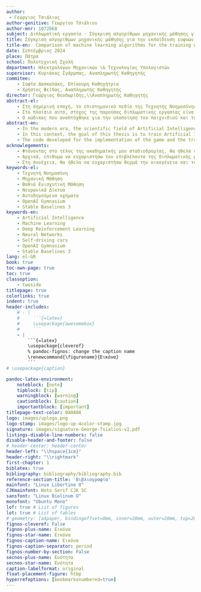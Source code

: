 ```yaml
---
author:
 - Γεώργιος Τσιάλιος
author-genitive: Γεωργίου Τσιάλιου
author-mnr: 1072868
subject: Διπλωματική εργασία - Σύγκριση αλγορίθμων μηχανικής μάθησης για την εκπαίδευση ευφυών πρακτόρων σε περιβάλλον παιχνιδιού
title: Σύγκριση αλγορίθμων μηχανικής μάθησης για την εκπαίδευση ευφυών πρακτόρων σε περιβάλλον παιχνιδιού
title-en:  Comparison of machine learning algorithms for the training of intelligent agents in a game environment
date: Σεπτέμβριος 2024
place: Πάτρα
school: Πολυτεχνική Σχολή
department: Ηλεκτρολόγων Μηχανικών \& Τεχνολογίας Υπολογιστών
supervisor: Κυριάκος Σγάρμπας, Αναπληρωτής Καθηγητής
commitee:
    - Σοφία Δασκαλάκη, Επίκουρη Καθηγήτρια
    - Χρήστος Φείδας, Αναπληρωτής Καθηγητής
director: Γεώργιος Θεοδωρίδης,\\Αναπληρωτής Καθηγητής
abstract-el:
    - Στη σημερινή εποχή, το επιστημονικό πεδίο της Τεχνητής Νοημοσύνης αποτελεί ένα από τα πιο ραγδαία αναπτυσσόμενα ερευνητικά αντικείμενα  παγκοσμίως. Με πιο πρόσφατο παράδειγμα την ανάπτυξη των μεγάλων γλωσσικών μοντέλων (LLMs) όπως το ChatGPT της OpenAI, η Τεχνητή Νοημοσύνη παρεισφρύει ολοένα και περισσότερο στη ζωή των ανθρώπων, παρέχοντας εφαρμογές που λύνουν προβλήματα της καθημερινότητας με υπεράνθρωπη ακρίβεια και ταχύτητα. Στον πυρήνα των εφαρμογών αυτών βρίσκονται συχνά αλγόριθμοι Μηχανικής Μάθησης, ενός υποπεδίου της Τεχνητής Νοημοσύνης. Οι συγκεκριμένοι αλγόριθμοι εξετάζονται συνήθως, πρώτα σε δοκιμαστικά περιβάλλοντα, όπως παιχνίδια, όπου η προσομοίωση της πραγματικότητας είναι εύκολη και ακίνδυνη.
    - Στο πλαίσιο αυτό, στόχος της παρούσας διπλωματικής εργασίας είναι η εκπαίδευση πρακτόρων τεχνητής νοημοσύνης σε ένα απλό παιχνίδι, χρησιμοποιώντας διαφορετικούς αλγορίθμους και η σύγκριση τους σε όρους χρόνου εκπαίδευσης και τελικής επίδοσης. Συγκεκριμένα, αναπτύχθηκε ένα παιχνίδι στο οποίο ο πράκτορας καλείται να παρκάρει ένα αυτοκίνητο σε μία τυχαία θέση στάθμευσης. Οι αλγόριθμοι που εξετάστηκαν ανήκουν στην υποκατηγορία της Μηχανικής Μάθησης που ονομάζεται Ενισχυτική Μάθηση και είναι οι εξής&#58; Q-learning, Proximal Policy Optimization (PPO), Soft Actor Critic (SAC), Deep Deterministic Policy Gradient (DDPG) και Twin Delayed Deep Deterministic Policy Gradient (TD3).
    - Ο κώδικας που αναπτύχθηκε για την υλοποίηση του παιχνιδιού και την εκπαίδευση των πρακτόρων είναι ελεύθερα διαθέσιμος στον παρακάτω σύνδεσμο&#58; [GitHub Repository](https://github.com/GeorgeTsialios/Thesis).
abstract-en:
    - In the modern era, the scientific field of Artificial Intelligence is one of the most rapidly evolving research areas worldwide. Artificial Intelligence is increasingly entering people's lives, by offering applications that solve everyday problems with superhuman accuracy and speed. A recent example of this, is the development of Large Language Models (LLMs) like OpenAI's ChatGPT. At the core of these applications are often Machine Learning algorithms, a subfield of Artificial Intelligence. These algorithms are usually tested first in experimental environments, such as games, where simulating reality is easy and safe.
    - In this context, the goal of this thesis is to train Artificial Intelligence agents in a simple game using different algorithms and compare them in terms of training time and final performance. More specifically, a game was developed in which the agent is tasked with parking a car in a random parking spot. The following algorithms -which belong to the Machine Learning subcategory called Reinforcement Learning- were used&#58; Q-learning, Proximal Policy Optimization (PPO), Soft Actor Critic (SAC), Deep Deterministic Policy Gradient (DDPG) and Twin Delayed Deep Deterministic Policy Gradient (TD3).
    - The code developed for the implementation of the game and the training of the agents is publicly available at the following link&#58; [GitHub Repository](https://github.com/GeorgeTsialios/Thesis).
acknowlegements:
    - Φτάνοντας στο τέλος της ακαδημαϊκής μου σταδιοδρομίας, θα ήθελα να ευχαριστήσω όλους όσους με βοήθησαν, έμπρακτα αλλά και όχι μόνο, τα τελευταία πέντε έτη των σπουδών μου.
    - Αρχικά, επιθυμώ να ευχαριστήσω τον επιβλέποντα της διπλωματικής μου εργασίας, κο Κυριάκο Σγάρμπα, ο οποίος μου έδωσε την ευκαιρία να ασχοληθώ με ένα τόσο ενδιαφέρον ερευνητικό πεδίο. Ακόμα, η εμπιστοσύνη που μου έδειξε και η καθοδήγηση του έπαιξαν καθοριστικό ρόλο στην ομαλή εκπόνηση της παρούσας εργασίας. 
    - Στη συνέχεια, θα ήθελα να ευχαριστήσω θερμά την οικογένεια και τους φίλους μου για την συνεχή στήριξη που μου προσφέρουν. Ειδική αναφορά επιθυμώ να κάνω σε δύο άτομα, στα οποία οφείλω, σε μεγάλο βάθμο, τη μέχρι τώρα πορεία μου. Αρχικά, ευχαριστώ τον πατέρα μου, Ιωάννη, για τη μόνιμη υποστήριξη και την ανεκτίμητη συμπαράσταση του. Έπειτα, ευχαριστώ τον εξαιρετικό συνάδελφο και φίλο, Χρήστο Κατσανδρή, ο οποίος αποτέλεσε για εμένα παράδειγμα προς μίμηση και με ενέπνευσε να γίνω καλύτερος. Η αδιάλειπτη προθυμία του να βοηθήσει αποδείχθηκε πολύτιμη πολλές φορές, ενώ η συνεργασία μας σε διάφορα μαθήματα και εργασίες ήταν χαρά και τιμή μου.
keywords-el:
    - Τεχνητή Νοημοσύνη
    - Μηχανική Μάθηση
    - Βαθιά Ενισχυτική Μάθηση
    - Νευρωνικά Δίκτυα
    - Αυτοδηγούμενα οχήματα
    - OpenAI Gymnasium
    - Stable Baselines 3
keywords-en:
    - Artificial Intelligence
    - Machine Learning
    - Deep Reinforcement Learning
    - Neural Networks
    - Self-driving cars
    - OpenAI Gymnasium
    - Stable Baselines 3
lang: el-GR
book: true
toc-own-page: true
toc: true
classoption:
    - twoside
titlepage: true
colorlinks: true
indent: true
header-includes:
    # - |
    #     ```{=latex}
    #     \usepackage{awesomebox}
    #     ```
    - |
        ```{=latex}
        \usepackage{cleveref}
        % pandoc-fignos: change the caption name
        \renewcommand{\figurename}{Εικόνα}
        ```
# \usepackage{caption}

pandoc-latex-environment:
    noteblock: [note]
    tipblock: [tip]
    warningblock: [warning]
    cautionblock: [caution]
    importantblock: [important]
titlepage-text-color: 0A0A0A
logo: images/uplogo.png
logo-stamp: images/logo-up-4color-stamp.jpg
signature: images/signature-George-Tsialios-v2.pdf
listings-disable-line-numbers: false
disable-header-and-footer: false
# header-center: header-center
header-left: "\\hspace{1cm}"
header-right: "\\rightmark"
first-chapter: 1
biblatex: true
bibliography: bibliography/bibliography.bib
reference-section-title: 'Βιβλιογραφία'
mainfont: "Linux Libertine O"
CJKmainfont: Noto Serif CJK SC
sansfont: "Linux Biolinum O"
monofont: "Ubuntu Mono"
lof: true # List of figures
lot: true # List of tables
# geometry: [a4paper, bindingoffset=0mm, inner=20mm, outer=20mm, top=20mm, bottom=20mm] # See https://ctan.org/pkg/geometry for more options
fignos-cleveref: False
fignos-plus-name: Εικόνα
fignos-star-name: Εικόνα
fignos-caption-name: Εικόνα
fignos-caption-separator: period
fignos-number-by-section: False
secnos-plus-name: Ενότητα
secnos-star-name: Ενότητα
caption-labelformat: original
float-placement-figure: htbp
hyperrefoptions: [bookmarksnumbered=true]
---
```


